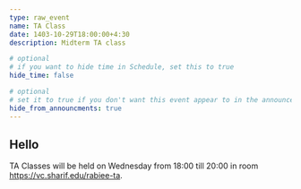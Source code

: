 ```yaml
---
type: raw_event
name: TA Class
date: 1403-10-29T18:00:00+4:30
description: Midterm TA class

# optional
# if you want to hide time in Schedule, set this to true
hide_time: false

# optional
# set it to true if you don't want this event appear to in the announcements section
hide_from_announcments: true
---
```

<!-- you can create custom content using markdown. this section will be placed in "Course Materials (in schedule section)" -->
## Hello
TA Classes will be held on Wednesday from 18:00 till 20:00 in room https://vc.sharif.edu/rabiee-ta.